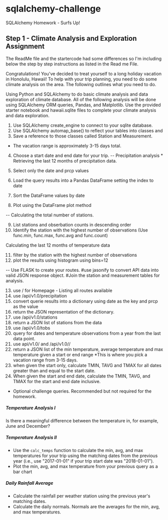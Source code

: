 # sqlalchemy-challenge
SQLAlchemy Homework - Surfs Up!

## Step 1 - Climate Analysis and Exploration Assignment 
 
 The ReadMe file and the startercode had some differences so I'm including below the step by step instructions as listed in the Read me File. 
 
Congratulations! You've decided to treat yourself to a long holiday vacation in Honolulu, Hawaii! To help with your trip planning, you need to do some climate analysis on the area. The following outlines what you need to do.
 
Using Python and SQLAlchemy to do basic climate analysis and data exploration of climate database. All of the following analysis will be done using SQLAlchemy ORM queries, Pandas, and Matplotlib.  Use the provided starter notebook and hawaii.sqlite files to complete your climate analysis and data exploration. 


1. Use SQLAlchemy create_engine to connect to your sqlite database.
2. Use SQLAlchemy automap_base() to reflect your tables into classes and 
3. Save a reference to those classes called Station and Measurement.
 
- The vacation range is approximately 3-15 days total. 

4. Choose a start date and end date for your trip. 
-- Precipitation analysis * Retrieving the last 12 months of precipitation data.

5. Select only the date and prcp values 
6. Load the query results into a Pandas DataFrame setting the index to date
7. Sort the DataFrame values by date
8. Plot using the DataFrame plot method 

-- Calculating the total number of stations.

9. List stations and obserbation counts in descending order
10. Identify the station with the highest number of observations (Use func.min, func.max, func.avg and func.count)

Calculating the last 12 months of temperature data 

11. filter by the station with the highest number of observations 
12. plot the results using histogram using bins=12

-- Use FLASK to create your routes. 
#use jasonify to convert API data into valid JSON response object. 
#Join the station and measurement tables for analysis. 

13. use / for Homepage - Listing all routes available 
14. use /api/v1.0/precipitation
15. convert querie results into a dictionary using date as the key and prcp as the value 
16. return the JSON representation of the dictionary. 
17. use /api/v1.0/stations
18. return a JSON list of stations from the data 
19. use /api/v1.0/tobs 
20. query for dates and temperature observations from a year from the last data point.
21. use api/v1.0/<start> and /api/v1.0/<start>/<end> 
22. return a JSON list of the min temperature, average temperature and max temperature given a start or end range *This is where you pick a vacation range from 3-15 days. 
 23. when given the start only, calculate TMIN, TAVG and TMAX for all dates greater than and equal to the start date. 
24. When given the start and end date, calculate the TMIN, TAVG, and TMAX for the start and end date inclusive. 
    

* Optional challenge queries. Recommended but not required for the homework.

##### Temperature Analysis I

 Is there a meaningful difference between the temperature in, for example, June and December?
 
##### Temperature Analysis II

* Use the `calc_temps` function to calculate the min, avg, and max temperatures for your trip using the matching dates from the previous year (i.e., use "2017-01-01" if your trip start date was "2018-01-01").
* Plot the min, avg, and max temperature from your previous query as a bar chart

##### Daily Rainfall Average

* Calculate the rainfall per weather station using the previous year's matching dates.
* Calculate the daily normals. Normals are the averages for the min, avg, and max temperatures.

